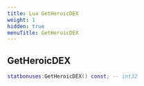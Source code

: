```yaml
---
title: Lua GetHeroicDEX
weight: 1
hidden: true
menuTitle: GetHeroicDEX
---
```

## GetHeroicDEX
```lua
statbonuses:GetHeroicDEX() const; -- int32
```
